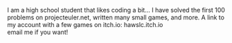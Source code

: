 I am a high school student that likes coding a bit... I have solved the first 100 problems on projecteuler.net, written many small games, and more. A link to my account with a few games on itch.io: hawslc.itch.io  
email me if you want!
